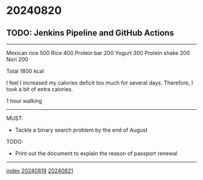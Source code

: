 <head><meta name="viewport" content="width=device-width, initial-scale=1.0, user-scalable=yes" /><meta charset="UTF-8"></head>

# 20240820

## TODO: Jenkins Pipeline and GitHub Actions

---

Mexican rice 500
Rice 400
Protein bar 200
Yogurt 300
Protein shake 200
Nori 200

Total 1800 kcal

I feel I increased my calories deficit too much for several days. Therefore, I took a bit of extra calories.

1 hour walking

---

MUST:

- Tackle a binary search problem by the end of August

TODO:

- Print out the document to explain the reason of passport renewal

---

[index](../../index.html)
[20240819](20240819.html)
[20240821](20240821.html)
